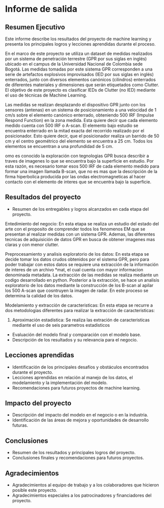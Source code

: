# Informe de salida

## Resumen Ejecutivo

Este informe describe los resultados del proyecto de machine learning y presenta los principales logros y lecciones aprendidas durante el proceso.

En el marco de este proyecto se utiliza un dataset de medidas realizados por un sistema de penetración terrestre (GPR por sus siglas en inglés) ubicado en el campus de la Universidad Nacional de Colombia sede Bogotá. Las medidas tomadas por este sistema GPR corresponden a una serie de artefactos explosivos improvisados (IED por sus siglas en inglés) enterrados, junto con diversos elementos canónicos (cilindros) enterrados de diferentes materiales y dimensiones que serán etiquetados como Clutter. El objetivo de este proyecto es clasificar IEDs de Clutter (no IED) mediante el uso de técnicas de Machine Learning.

Las medidas se realizan desplazando el dispositivo GPR junto con los sensores (antenas) en un sistema de posicionamiento a una velocidad de 1 cm/s sobre el elemento canónico enterrado, obteniendo 500 IRF (Impulse Respond Function) en la zona medida. Esta quiere decir que cada elemento medido cuenta con 500 IRF o A-scan. El elemento bajo estudio se encuentra enterrado en la mitad exacta del recorrido realizado por el posicionador. Esto quiere decir, que el posicionador realiza un barrido de 50 cm y el centro geométrico del elemento se encuentra a 25 cm. Todos los elementos se encuentran a una profundidad de 5 cm.

omo es conocido la exploración con tegnologias GPR busca describir a traves de imagenes lo que se encuentra bajo la superficie en estudio. Por esta razón, es necesario tomar esos 500 IRF de cada elemento medido para formar una imagen llamada B-scan, que no es mas que la descripción de la firma hiperbolica producida por las ondas electromagneticas al hacer contacto con el elemento de interes que se encuentra bajo la superficie.


## Resultados del proyecto

- Resumen de los entregables y logros alcanzados en cada etapa del proyecto.
  
Entedimiento del negocio: En esta etapa se realiza un estudio del estado del arte con el proposito de comprender todos los fenomenos EM que se presentan al realizar medidas con un sistema GPR. Ademas, las diferentes tecnicas de adquisición de datos GPR en busca de obtener imagenes mas claras y con menor clutter.

Preprocesamiento y analisis exploratorio de los datos: En esta etapa se decide tomar los datos crudos obtenidos por el sistema GPR, pero para poder trabajar con estos datos se requiere una extracción de la información de interes de un archivo *mat, el cual cuenta con mayor informacion denominada metadata. La extracción de las medidas se realiza mediante un codigo desarrollado en python. Posterior a la extracción, se hace un analisis exploratorio de los datos mediante la construcción de los B-scan al apilar los 500 A-scan que cosntruyen la imagen de radar. En este proceso se determina la calidad de los datos.

Modelamiento y extracción de caracteristicas: En esta etapa se recurre a dos metodologias diferentes para realizar la extracción de caracteristicas:

1) Aproximación estadistica: Se realiza las extración de caracteristicas mediante el uso de seis parametros estadisticos    
- Evaluación del modelo final y comparación con el modelo base.
- Descripción de los resultados y su relevancia para el negocio.

## Lecciones aprendidas

- Identificación de los principales desafíos y obstáculos encontrados durante el proyecto.
- Lecciones aprendidas en relación al manejo de los datos, el modelamiento y la implementación del modelo.
- Recomendaciones para futuros proyectos de machine learning.

## Impacto del proyecto

- Descripción del impacto del modelo en el negocio o en la industria.
- Identificación de las áreas de mejora y oportunidades de desarrollo futuras.

## Conclusiones

- Resumen de los resultados y principales logros del proyecto.
- Conclusiones finales y recomendaciones para futuros proyectos.

## Agradecimientos

- Agradecimientos al equipo de trabajo y a los colaboradores que hicieron posible este proyecto.
- Agradecimientos especiales a los patrocinadores y financiadores del proyecto.
